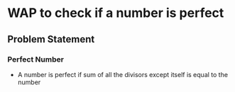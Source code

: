 # WAP to check if a number is perfect

## Problem Statement
### Perfect Number
* A number is perfect if sum of all the divisors except itself is equal to the number
